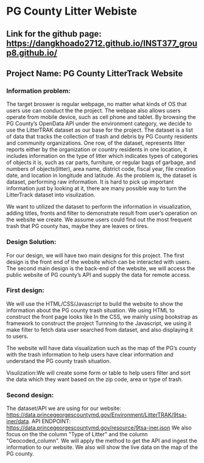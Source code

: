 # PG County Litter Webiste
## Link for the github page: https://dangkhoado2712.github.io/INST377_group8.github.io/



## Project Name: PG County LitterTrack Website

### Information problem:
The target broswer is regular webpage, no matter what kinds of OS that users use can conduct the the project. The webpae also allows users operate from mobile device, such as cell phone and tablet. 
By browsing the PG County’s OpenData API under the environment category, we decide to use the LitterTRAK dataset as our base for the project. The dataset is a list of data that tracks the collection of trash and debris by PG County residents and community organizations. One row, of the dataset, represents litter reports either by the organization or country residents in one location, it includes information on the type of litter which indicates types of categories of objects it is, such as car parts, furniture, or regular bags of garbage, and numbers of objects(litter), area name, district code, fiscal year, file creation date, and location in longitude and latitude. 
As the problem is, the dataset is dataset, performing raw information. It is hard to pick up important information just by looking at it, there are many possible way to turn the LitterTrack dataset into visulization.

We want to utilized the dataset to perform the information in visualization, adding titles, fronts and filter to demonstrate result from user’s operation on the website we create. We assume users could find out the most frequent trash that PG county has, maybe they are leaves or tires. 

### Design Solution:

For our design, we will have two main designs for this project. The first design is the front end of the website which can be interacted with users. The second main design is the back-end of the website, we will access the public website of PG county’s API and supply the data for remote access.

### First design:
We will use the HTML/CSS/Javascript to build the website to show the information about the PG county trash situation.
We using HTML to construct the front page looks like
In the CSS, we mainly using bookstrap as framework to construct the project
Turnning to the Javascript, we using it make filter to fetch data user searched from dataset, and also displaying it to users. 

The website will have data visualization such as the map of the PG’s county with the trash information to help users have clear information and understand the PG county trash situation.

Visulization:We will create some form or table to help users filter and sort the data which they want based on the zip code, area or type of trash.

### Second design:

The dataset/API we are using for our website: https://data.princegeorgescountymd.gov/Environment/LitterTRAK/9tsa-iner/data.
API ENDPOINT: https://data.princegeorgescountymd.gov/resource/9tsa-iner.json
We also focus on the the column "Type of Litter" and the column "Geocoded_column".
We will apply the method to get the API and ingest the information to our website. We also will show the live data on the map of the PG county. 


